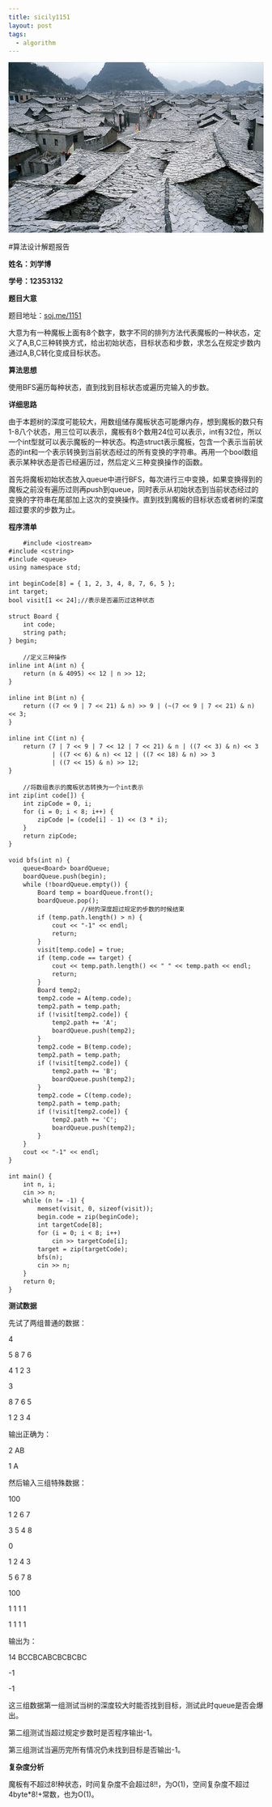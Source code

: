 ```yaml
---
title: sicily1151
layout: post
tags:
  - algorithm
---
```


![](/media/files/2014/10/11_2.jpg)
 
#算法设计解题报告

**姓名：刘学博**

**学号：12353132**

**题目大意**

题目地址：[soj.me/1151](http://soj.me/1151)

大意为有一种魔板上面有8个数字，数字不同的排列方法代表魔板的一种状态，定义了A,B,C三种转换方式，给出初始状态，目标状态和步数，求怎么在规定步数内通过A,B,C转化变成目标状态。

**算法思想**

使用BFS遍历每种状态，直到找到目标状态或遍历完输入的步数。

**详细思路**

由于本题树的深度可能较大，用数组储存魔板状态可能爆内存，想到魔板的数只有1-8八个状态，用三位可以表示，魔板有8个数用24位可以表示，int有32位，所以一个int型就可以表示魔板的一种状态。构造struct表示魔板，包含一个表示当前状态的int和一个表示转换到当前状态经过的所有变换的字符串。再用一个bool数组表示某种状态是否已经遍历过，然后定义三种变换操作的函数。

首先将魔板初始状态放入queue中进行BFS，每次进行三中变换，如果变换得到的魔板之前没有遍历过则再push到queue，同时表示从初始状态到当前状态经过的变换的字符串在尾部加上这次的变换操作。直到找到魔板的目标状态或者树的深度超过要求的步数为止。

**程序清单**

		#include <iostream>
    #include <cstring>
    #include <queue>
    using namespace std;

    int beginCode[8] = { 1, 2, 3, 4, 8, 7, 6, 5 };
    int target;
    bool visit[1 << 24];//表示是否遍历过这种状态

    struct Board {
        int code;
        string path;
    } begin;

		//定义三种操作
    inline int A(int n) {
        return (n & 4095) << 12 | n >> 12;
    }

    inline int B(int n) {
        return ((7 << 9 | 7 << 21) & n) >> 9 | (~(7 << 9 | 7 << 21) & n) << 3;
    }

    inline int C(int n) {
        return (7 | 7 << 9 | 7 << 12 | 7 << 21) & n | ((7 << 3) & n) << 3
                | ((7 << 6) & n) << 12 | ((7 << 18) & n) >> 3
                | ((7 << 15) & n) >> 12;
    }

		//将数组表示的魔板状态转换为一个int表示
    int zip(int code[]) {
        int zipCode = 0, i;
        for (i = 0; i < 8; i++) {
            zipCode |= (code[i] - 1) << (3 * i);
        }
        return zipCode;
    }

    void bfs(int n) {
        queue<Board> boardQueue;
        boardQueue.push(begin);
        while (!boardQueue.empty()) {
            Board temp = boardQueue.front();
            boardQueue.pop();
						//树的深度超过规定的步数的时候结束
            if (temp.path.length() > n) {
                cout << "-1" << endl;
                return;
            }
            visit[temp.code] = true;
            if (temp.code == target) {
                cout << temp.path.length() << " " << temp.path << endl;
                return;
            }
            Board temp2;
            temp2.code = A(temp.code);
            temp2.path = temp.path;
            if (!visit[temp2.code]) {
                temp2.path += 'A';
                boardQueue.push(temp2);
            }
            temp2.code = B(temp.code);
            temp2.path = temp.path;
            if (!visit[temp2.code]) {
                temp2.path += 'B';
                boardQueue.push(temp2);
            }
            temp2.code = C(temp.code);
            temp2.path = temp.path;
            if (!visit[temp2.code]) {
                temp2.path += 'C';
                boardQueue.push(temp2);
            }
        }
        cout << "-1" << endl;
    }

    int main() {
        int n, i;
        cin >> n;
        while (n != -1) {
            memset(visit, 0, sizeof(visit));
            begin.code = zip(beginCode);
            int targetCode[8];
            for (i = 0; i < 8; i++)
                cin >> targetCode[i];
            target = zip(targetCode);
            bfs(n);
            cin >> n;
        }
        return 0;
    }    

**测试数据**

先试了两组普通的数据：

4

5 8 7 6

4 1 2 3

3

8 7 6 5

1 2 3 4

输出正确为：

2 AB

1 A

然后输入三组特殊数据：

100

1 2 6 7

3 5 4 8

0

1 2 4 3

5 6 7 8

100

1 1 1 1

1 1 1 1

输出为：

14 BCCBCABCBCBCBC

-1

-1

这三组数据第一组测试当树的深度较大时能否找到目标，测试此时queue是否会爆出。

第二组测试当超过规定步数时是否程序输出-1。

第三组测试当遍历完所有情况仍未找到目标是否输出-1。

**复杂度分析**

魔板有不超过8!种状态，时间复杂度不会超过8!!，为O(1)，空间复杂度不超过4byte*8!+常数，也为O(1)。



